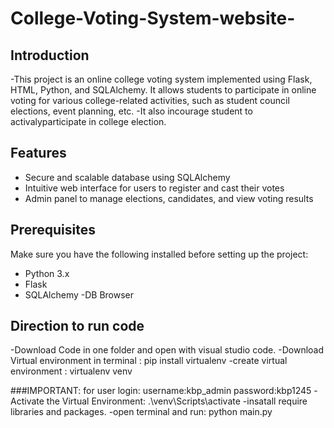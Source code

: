 # College-Voting-System-website-
## Introduction
-This project is an online college voting system implemented using Flask, HTML, Python, and SQLAlchemy. It allows students to participate in online voting for various college-related activities, such as student council elections, event planning, etc.
-It also incourage student to activalyparticipate in college election.

## Features
- Secure and scalable database using SQLAlchemy
- Intuitive web interface for users to register and cast their votes
- Admin panel to manage elections, candidates, and view voting results

## Prerequisites
Make sure you have the following installed before setting up the project:
- Python 3.x
- Flask
- SQLAlchemy
-DB Browser

## Direction to run code
-Download Code in one folder and open with visual studio code.
-Download Virtual environment in terminal : pip install virtualenv
-create virtual environment : virtualenv venv

###IMPORTANT:
for user login:
username:kbp_admin
password:kbp1245
-Activate the Virtual Environment: .\venv\Scripts\activate
-insatall require libraries and packages.
-open terminal and run: python main.py




